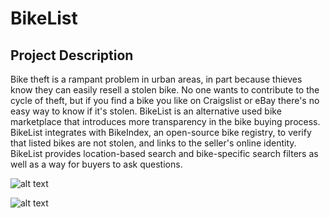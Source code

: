 BikeList
========

Project Description
-------------------

Bike theft is a rampant problem in urban areas, in part because thieves know they can easily resell a stolen bike. No one wants to contribute to the cycle of theft, but if you find a bike you like on Craigslist or eBay there's no easy way to know if it's stolen. BikeList is an alternative used bike marketplace that introduces more transparency in the bike buying process. BikeList integrates with BikeIndex, an open-source bike registry, to verify that listed bikes are not stolen, and links to the seller's online identity. BikeList provides location-based search and bike-specific search filters as well as a way for buyers to ask questions.

![alt text](https://cldup.com/CsuYUBfm6l.png "BikeList Search Page Screenshot")

![alt text](https://cldup.com/fbHfB4D7eg.png "BikeList Search Page Screenshot")




